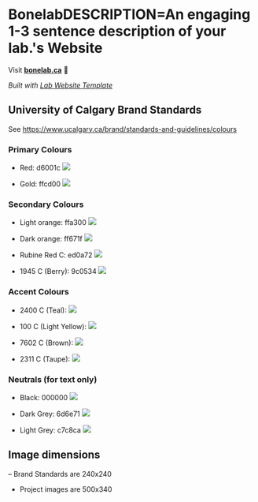 
# BonelabDESCRIPTION=An engaging 1-3 sentence description of your lab.'s Website

Visit **[bonelab.ca](https://bonelab.ca)** 🚀

_Built with [Lab Website Template](https://greene-lab.gitbook.io/lab-website-template-docs)_

## University of Calgary Brand Standards
See https://www.ucalgary.ca/brand/standards-and-guidelines/colours

### Primary Colours

- Red: d6001c ![](/images/brandstandard/BrandStandardRed.png)

- Gold: ffcd00 ![](/images/brandstandard/BrandStandardGold.png)


### Secondary Colours

- Light orange: ffa300 ![](/images/brandstandard/BrandStandardLightOrange.png)

- Dark orange: ff671f ![](/images/brandstandard/BrandStandardDarkOrange.png)

- Rubine Red C: ed0a72 ![](/images/brandstandard/BrandStandardRubine.png)

- 1945 C (Berry): 9c0534 ![](/images/brandstandard/BrandStandardBerry.png)


### Accent Colours

- 2400 C (Teal): ![](/images/brandstandard/BrandStandardTeal.png)

- 100 C (Light Yellow): ![](/images/brandstandard/BrandStandardLightYellow.png)

- 7602 C (Brown): ![](/images/brandstandard/BrandStandardBrown.png)

- 2311 C (Taupe): ![](/images/brandstandard/BrandStandardTaupe.png)


### Neutrals (for text only)

- Black: 000000 ![](/images/brandstandard/BrandStandardBlack.png)

- Dark Grey: 6d6e71 ![](/images/brandstandard/BrandStandardDarkGrey.png)

- Light Grey: c7c8ca ![](/images/brandstandard/BrandStandardLightGreg.png)


## Image dimensions
– Brand Standards are 240x240
- Project images are 500x340
